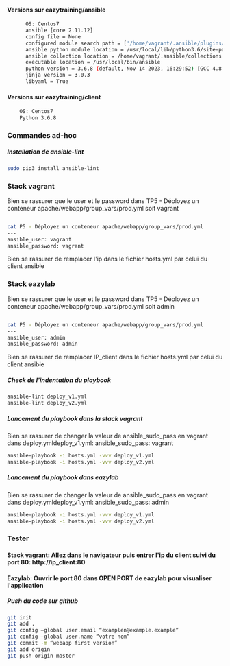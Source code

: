 #### Versions sur eazytraining/ansible
```bash
      OS: Centos7
      ansible [core 2.11.12]
      config file = None
      configured module search path = ['/home/vagrant/.ansible/plugins/modules', '/usr/share/ansible/plugins/modules']
      ansible python module location = /usr/local/lib/python3.6/site-packages/ansible
      ansible collection location = /home/vagrant/.ansible/collections:/usr/share/ansible/collections
      executable location = /usr/local/bin/ansible
      python version = 3.6.8 (default, Nov 14 2023, 16:29:52) [GCC 4.8.5 20150623 (Red Hat 4.8.5-44)]
      jinja version = 3.0.3
      libyaml = True
```
  
#### Versions sur eazytraining/client
```bash
    OS: Centos7
    Python 3.6.8
```


### Commandes ad-hoc
#####  Installation de ansible-lint
```bash
sudo pip3 install ansible-lint
```

### Stack vagrant

Bien se rassurer que le user et le password dans TP5 - Déployez un conteneur apache/webapp/group_vars/prod.yml soit vagrant

```bash

cat P5 - Déployez un conteneur apache/webapp/group_vars/prod.yml
---
ansible_user: vagrant
ansible_password: vagrant
```
Bien se rassurer de remplacer l'ip dans le fichier hosts.yml par celui du client ansible

### Stack eazylab

Bien se rassurer que le user et le password dans TP5 - Déployez un conteneur apache/webapp/group_vars/prod.yml soit admin

```bash

cat P5 - Déployez un conteneur apache/webapp/group_vars/prod.yml
---
ansible_user: admin
ansible_password: admin
```
Bien se rassurer de remplacer IP_client dans le fichier hosts.yml par celui du client ansible

#####  Check de l'indentation du playbook
```bash
ansible-lint deploy_v1.yml
ansible-lint deploy_v2.yml
```

#####  Lancement du playbook dans la stack vagrant

Bien se rassurer de changer la valeur de ansible_sudo_pass en vagrant dans deploy.ymldeploy_v1.yml: ansible_sudo_pass: vagrant

```bash
ansible-playbook -i hosts.yml -vvv deploy_v1.yml
ansible-playbook -i hosts.yml -vvv deploy_v2.yml
```

#####  Lancement du playbook dans eazylab

Bien se rassurer de changer la valeur de ansible_sudo_pass en vagrant dans deploy.ymldeploy_v1.yml: ansible_sudo_pass: admin

```bash
ansible-playbook -i hosts.yml -vvv deploy_v1.yml
ansible-playbook -i hosts.yml -vvv deploy_v2.yml
```
### Tester

#### Stack vagrant: Allez dans le navigateur puis entrer l'ip du client suivi du port 80: http://ip_client:80
#### Eazylab: Ouvrir le port 80 dans OPEN PORT de eazylab pour visualiser l'application

#####  Push du code sur github
```bash
git init
git add .
git config –global user.email “examplen@example.example”
git config –global user.name “votre nom”
git commit -m “webapp first version”
git add origin
git push origin master
```

